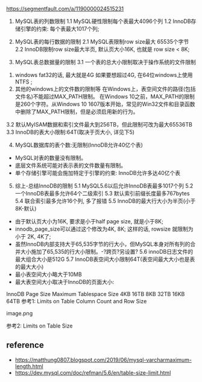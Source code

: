 
https://segmentfault.com/a/1190000024515231

1. MySQL表的列数限制
1.1 MySQL硬性限制每个表最大4096个列
1.2 InnoDB存储引擎的约束: 每个表最大1017个列;

2. MySQL表的每行数据的限制
2.1 MySQL表限制row size最大 65535个字节
2.2 InnoDB限制row size最大半页, 默认页大小16K, 也就是 row size < 8K;

3. MySQL表总数据量的限制
3.1 一个表的总大小限制取决于操作系统的文件限制
1) windows fat32的话, 最大就是4G
如果要想超过4G, 在64位windows上使用NTFS ;
2) 其他的windows上的文件数的限制等
在Windows上，表空间文件的路径(包括文件名)不能超过MAX_PATH限制。
在Windows 10之前，MAX_PATH的限制是260个字符。从Windows 10 1607版本开始，常见的Win32文件和目录函数中删除了MAX_PATH限制，但是必须启用新的行为。

3.2 默认MyISAM数据和索引文件最大到256TB，但此限制可改为最大65536TB
3.3 InnoDB的表大小限制:64T(取决于页大小, 详见下5)


4. MySQL数据库的表个数:无限制(InnoDB允许40亿个表)

- MySQL对表的数量没有限制。
- 底层文件系统可能对表示表的文件数量有限制。
- 单个存储引擎可能会施加特定于引擎的约束: InnoDB允许多达40亿个表

5. 综上-总结InnoDB的限制
5.1 MySQL5.6以后允许InnoDB表最多1017个列
5.2 一个InnoDB表最多允许64个二级索引
5.3 默认索引前缀长度最多767bytes
5.4 联合索引最多允许16个列, 多了报错
5.5 InnoDB的最大行大小为半页(小于8K-默认)
- 由于默认页大小为16K, 要求是小于half page size, 就是小于8K;
- innodb_page_size可以通过这个修改为4K, 8K; 这样的话, rowsize 就限制为小于 2K, 4K了;
- 虽然InnoDB内部支持大于65,535字节的行大小，但MySQL本身对所有列的合并大小施加了65,535的行大小限制。-?跨页?另设置?
5.6 innoDB日志文件的最大组合大小是512G
5.7 InnoDB表空间大小限制64T(表空间最大大小也是表的最大大小)
- 最小表空间大小略大于10MB
- 最大表空间大小取决于InnoDB的页面大小:

InnoDB Page Size	Maximum Tablespace Size
4KB	16TB
8KB	32TB
16KB	64TB
参考1: Limits on Table Column Count and Row Size

image.png

参考2: Limits on Table Size


## reference

- https://matthung0807.blogspot.com/2019/06/mysql-varcharmaximum-length.html
- https://dev.mysql.com/doc/refman/5.6/en/table-size-limit.html